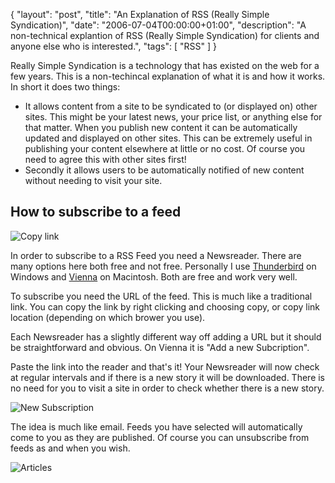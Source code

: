 {
  "layout": "post",
  "title": "An Explanation of RSS (Really Simple Syndication)",
  "date": "2006-07-04T00:00:00+01:00",
  "description": "A non-technical explantion of RSS (Really Simple Syndication) for clients and anyone else who is interested.",
  "tags": [
    "RSS"
  ]
}
			
Really Simple Syndication is a technology that has existed on the web for a few years. This is a non-techincal explanation of what it is and how it works. In short it does two things:

* It allows content from a site to be syndicated to (or displayed on) other sites. This might be your latest news, your price list, or anything else for that matter. When you publish new content it can be automatically updated and displayed on other sites. This can be extremely useful in publishing your content elsewhere at little or no cost. Of course you need to agree this with other sites first!
* Secondly it allows users to be automatically notified of new content without needing to visit your site.

## How to subscribe to a feed

![Copy link][1]

In order to subscribe to a RSS Feed you need a Newsreader. There are many options here both free and not free. Personally I use [Thunderbird][2] on Windows and [Vienna][3] on Macintosh. Both are free and work very well.

To subscribe you need the URL of the feed. This is much like a traditional link. You can copy the link by right clicking and choosing copy, or copy link location (depending on which brower you use).

Each Newsreader has a slightly different way off adding a URL but it should be straightforward and obvious. On Vienna it is "Add a new Subcription".

Paste the link into the reader and that's it! Your Newsreader will now check at regular intervals and if there is a new story it will be downloaded. There is no need for you to visit a site in order to check whether there is a new story. 

![New Subscription][4]

The idea is much like email. Feeds you have selected will automatically come to you as they are published. Of course you can unsubscribe from feeds as and when you wish.

![Articles][5]

 [1]: http://shapeshed.com/images/articles/copy_link.png 
 [2]: http://www.mozilla.com/thunderbird/
 [3]: http://www.opencommunity.co.uk/vienna2.html
 [4]: http://shapeshed.com/images/articles/new_sub.png 
 [5]: http://shapeshed.com/images/articles/articles.png 
